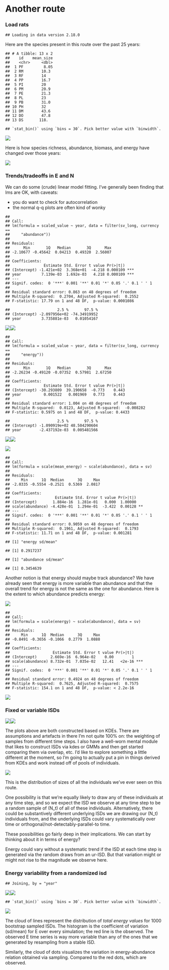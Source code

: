 Another route
================

### Load rats

    ## Loading in data version 2.18.0

Here are the species present in this route over the past 25 years:

    ## # A tibble: 13 x 2
    ##    id    mean_size
    ##    <chr>     <dbl>
    ##  1 PF         8.05
    ##  2 RM        10.3 
    ##  3 RF        14   
    ##  4 PP        16.7 
    ##  5 PI        20   
    ##  6 PM        20.9 
    ##  7 PE        21.3 
    ##  8 PL        23   
    ##  9 PB        31.0 
    ## 10 PH        32   
    ## 11 DM        43.6 
    ## 12 DO        47.8 
    ## 13 DS       118.

    ## `stat_bin()` using `bins = 30`. Pick better value with `binwidth`.

![](portal_rodents_sv_scale_files/figure-gfm/species%20list%20for%20fun-1.png)<!-- -->

Here is how species richness, abundance, biomass, and energy have
changed over those years:

![](portal_rodents_sv_scale_files/figure-gfm/state%20variables-1.png)<!-- -->

### Trends/tradeoffs in E and N

We can do some (crude) linear model fitting. I’ve generally been finding
that lms are OK, with caveats:

  - you do want to check for autocorrelation
  - the normal q-q plots are often kind of wonky

<!-- end list -->

    ## 
    ## Call:
    ## lm(formula = scaled_value ~ year, data = filter(sv_long, currency == 
    ##     "abundance"))
    ## 
    ## Residuals:
    ##      Min       1Q   Median       3Q      Max 
    ## -2.10677 -0.45642  0.04213  0.49320  2.56007 
    ## 
    ## Coefficients:
    ##               Estimate Std. Error t value Pr(>|t|)    
    ## (Intercept) -1.421e+02  3.368e+01  -4.218 0.000109 ***
    ## year         7.139e-03  1.692e-03   4.218 0.000109 ***
    ## ---
    ## Signif. codes:  0 '***' 0.001 '**' 0.01 '*' 0.05 '.' 0.1 ' ' 1
    ## 
    ## Residual standard error: 0.863 on 48 degrees of freedom
    ## Multiple R-squared:  0.2704, Adjusted R-squared:  0.2552 
    ## F-statistic: 17.79 on 1 and 48 DF,  p-value: 0.0001086

    ##                     2.5 %       97.5 %
    ## (Intercept) -2.097956e+02 -74.34919952
    ## year         3.735881e-03   0.01054167

![](portal_rodents_sv_scale_files/figure-gfm/lms-1.png)<!-- -->![](portal_rodents_sv_scale_files/figure-gfm/lms-2.png)<!-- -->

    ## 
    ## Call:
    ## lm(formula = scaled_value ~ year, data = filter(sv_long, currency == 
    ##     "energy"))
    ## 
    ## Residuals:
    ##      Min       1Q   Median       3Q      Max 
    ## -2.26234 -0.49120 -0.07352  0.57981  2.67250 
    ## 
    ## Coefficients:
    ##               Estimate Std. Error t value Pr(>|t|)
    ## (Intercept) -30.293809  39.190658  -0.773    0.443
    ## year          0.001522   0.001969   0.773    0.443
    ## 
    ## Residual standard error: 1.004 on 48 degrees of freedom
    ## Multiple R-squared:  0.0123, Adjusted R-squared:  -0.008282 
    ## F-statistic: 0.5975 on 1 and 48 DF,  p-value: 0.4433

    ##                     2.5 %       97.5 %
    ## (Intercept) -1.090919e+02 48.504290604
    ## year        -2.437192e-03  0.005481566

![](portal_rodents_sv_scale_files/figure-gfm/lms-3.png)<!-- -->![](portal_rodents_sv_scale_files/figure-gfm/lms-4.png)<!-- -->

![](portal_rodents_sv_scale_files/figure-gfm/abund%20v%20compensation-1.png)<!-- -->

    ## 
    ## Call:
    ## lm(formula = scale(mean_energy) ~ scale(abundance), data = sv)
    ## 
    ## Residuals:
    ##     Min      1Q  Median      3Q     Max 
    ## -2.0335 -0.5554 -0.2521  0.5369  2.0817 
    ## 
    ## Coefficients:
    ##                    Estimate Std. Error t value Pr(>|t|)   
    ## (Intercept)       1.884e-16  1.281e-01   0.000  1.00000   
    ## scale(abundance) -4.428e-01  1.294e-01  -3.422  0.00128 **
    ## ---
    ## Signif. codes:  0 '***' 0.001 '**' 0.01 '*' 0.05 '.' 0.1 ' ' 1
    ## 
    ## Residual standard error: 0.9059 on 48 degrees of freedom
    ## Multiple R-squared:  0.1961, Adjusted R-squared:  0.1793 
    ## F-statistic: 11.71 on 1 and 48 DF,  p-value: 0.001281

    ## [1] "energy sd/mean"

    ## [1] 0.2917237

    ## [1] "abundance sd/mean"

    ## [1] 0.3454639

Another notion is that energy should maybe track abundance? We have
already seen that energy is more variable than abundance and that the
overall trend for energy is not the same as the one for abundance. Here
is the extent to which abundance predicts energy:

![](portal_rodents_sv_scale_files/figure-gfm/abund%20v%20energy-1.png)<!-- -->

    ## 
    ## Call:
    ## lm(formula = scale(energy) ~ scale(abundance), data = sv)
    ## 
    ## Residuals:
    ##     Min      1Q  Median      3Q     Max 
    ## -0.8491 -0.3656 -0.1066  0.2779  1.0888 
    ## 
    ## Coefficients:
    ##                   Estimate Std. Error t value Pr(>|t|)    
    ## (Intercept)      2.669e-16  6.964e-02    0.00        1    
    ## scale(abundance) 8.732e-01  7.035e-02   12.41   <2e-16 ***
    ## ---
    ## Signif. codes:  0 '***' 0.001 '**' 0.01 '*' 0.05 '.' 0.1 ' ' 1
    ## 
    ## Residual standard error: 0.4924 on 48 degrees of freedom
    ## Multiple R-squared:  0.7625, Adjusted R-squared:  0.7575 
    ## F-statistic: 154.1 on 1 and 48 DF,  p-value: < 2.2e-16

![](portal_rodents_sv_scale_files/figure-gfm/abund%20v%20energy-2.png)<!-- -->

### Fixed or variable ISDs

![](portal_rodents_sv_scale_files/figure-gfm/compare%20ur%20isd%20methods-1.png)<!-- -->![](portal_rodents_sv_scale_files/figure-gfm/compare%20ur%20isd%20methods-2.png)<!-- -->

The plots above are both constructed based on KDEs. There are
assumptions and artefacts in there I’m not quite 100% on: the weighting
of samples from different time steps. I also have a well-worn mental
module that likes to construct ISDs via kdes or GMMs and then get
started comparing them via overlap, etc. I’d like to explore something a
little different at the moment, so I’m going to actually put a pin in
things derived from KDEs and work instead off of pools of individuals.

![](portal_rodents_sv_scale_files/figure-gfm/unaltered%20individuals-1.png)<!-- -->

This is the distribution of sizes of all the individuals we’ve ever seen
on this route.

One possibility is that we’re equally likely to draw any of these
individuals at any time step, and so we expect the ISD we observe at any
time step to be a random sample of \(N_t\) of all of these individuals.
Alternatively, there could be substantively different underlying ISDs we
are drawing our \(N_t\) individuals from, and the underlying ISDs could
vary systematically over time or orthogonal/not-detectably-parallel-to
time.

These possibilities go fairly deep in their implications. We can start
by thinking about it in terms of energy?

Energy could vary without a systematic trend if the ISD at each time
step is generated via the random draws from an ur-ISD. But that
variation might or might not rise to the magnitude we observe here.

### Energy variability from a randomized isd

    ## Joining, by = "year"

![](portal_rodents_sv_scale_files/figure-gfm/randomize%20isd-1.png)<!-- -->![](portal_rodents_sv_scale_files/figure-gfm/randomize%20isd-2.png)<!-- -->

    ## `stat_bin()` using `bins = 30`. Pick better value with `binwidth`.

![](portal_rodents_sv_scale_files/figure-gfm/randomize%20isd-3.png)<!-- -->

The cloud of lines represent the distribution of *total energy values*
for 1000 bootstrap sampled ISDs. The histogram is the coefficient of
variation (sd/mean) for E over every simulation; the red line is the
observed. The observed E time series is way more variable than any of
the ones that we generated by resampling from a stable ISD.

Similarly, the cloud of dots visualizes the variation in
energy-abundance relation obtained via sampling. Compared to the red
dots, which are observed.
